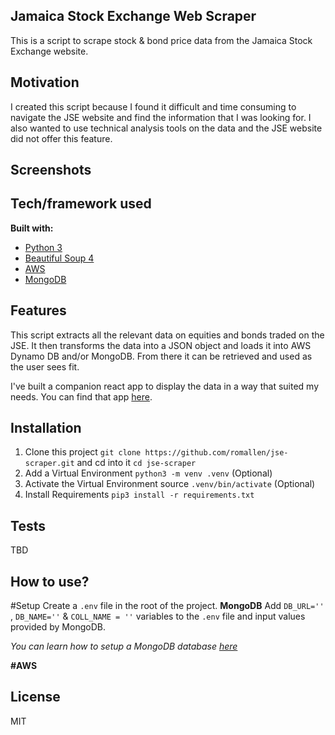 ## Jamaica Stock Exchange Web Scraper
This is a script to scrape stock & bond price data from the Jamaica Stock Exchange website.

## Motivation
I created this script because I found it difficult and time consuming to navigate the JSE website and find the information that I was looking for. I also wanted to use technical analysis tools on the data and the JSE website did not offer this feature.

## Screenshots


## Tech/framework used
<b>Built with:</b>
- [Python 3](https://www.python.org)  
- [Beautiful Soup 4](https://www.crummy.com/software/BeautifulSoup)
- [AWS](https://aws.amazon.com)
- [MongoDB](https://www.mongodb.com)

## Features
This script extracts all the relevant data on equities and bonds traded on the JSE. It then transforms the data into a JSON object and loads it into AWS Dynamo DB and/or MongoDB. From there it can be retrieved and used as the user sees fit. 

I've built a companion react app to display the data in a way that suited my needs. You can find that app [here](https://github.com/romallen/jse-chart-react).


## Installation
1. Clone this project `git clone https://github.com/romallen/jse-scraper.git` and cd into it `cd jse-scraper`
2. Add a Virtual Environment `python3 -m venv .venv` (Optional)
3. Activate the Virtual Environment source `.venv/bin/activate` (Optional)
4. Install Requirements `pip3 install -r requirements.txt`
## Tests
TBD

## How to use?
#Setup
Create a `.env` file in the root of the project.
<b>MongoDB</b> 
Add  `DB_URL=''` , `DB_NAME=''` & `COLL_NAME = ''` variables to the `.env` file and input values provided by MongoDB.

*You can learn how to setup a MongoDB database [here](https://www.mongodb.com/basics/create-database)*


<b>#AWS</b>




## License
MIT
